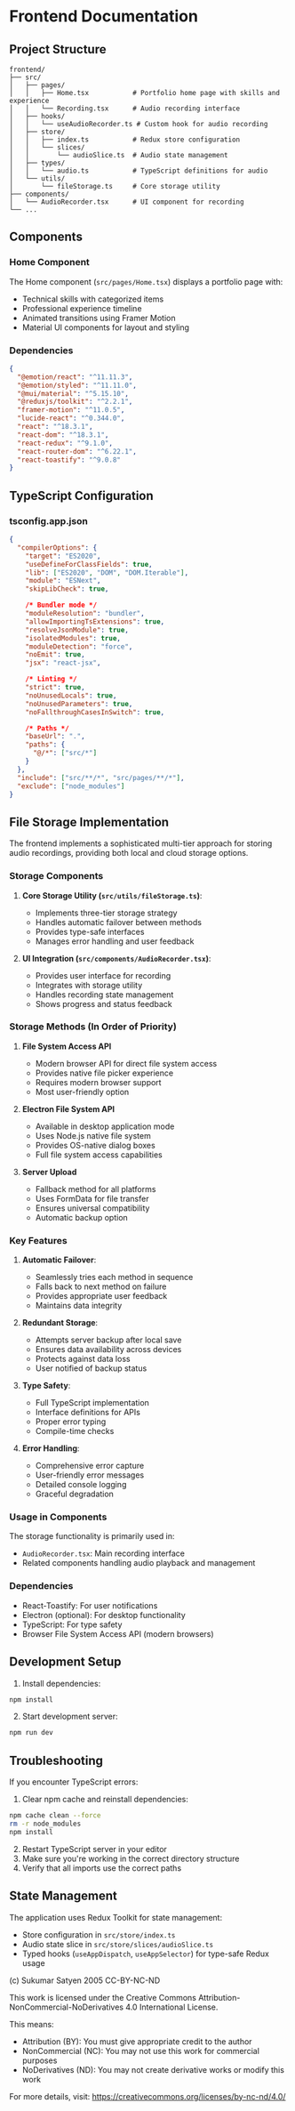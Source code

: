# Frontend Documentation

## Project Structure

```
frontend/
├── src/
│   ├── pages/
│   │   ├── Home.tsx           # Portfolio home page with skills and experience
│   │   └── Recording.tsx      # Audio recording interface
│   ├── hooks/
│   │   └── useAudioRecorder.ts # Custom hook for audio recording
│   ├── store/
│   │   ├── index.ts           # Redux store configuration
│   │   └── slices/
│   │       └── audioSlice.ts  # Audio state management
│   ├── types/
│   │   └── audio.ts           # TypeScript definitions for audio
│   └── utils/
│       └── fileStorage.ts     # Core storage utility
├── components/
│   └── AudioRecorder.tsx      # UI component for recording
└── ...
```

## Components

### Home Component
The Home component (`src/pages/Home.tsx`) displays a portfolio page with:
- Technical skills with categorized items
- Professional experience timeline
- Animated transitions using Framer Motion
- Material UI components for layout and styling

### Dependencies
```json
{
  "@emotion/react": "^11.11.3",
  "@emotion/styled": "^11.11.0",
  "@mui/material": "^5.15.10",
  "@reduxjs/toolkit": "^2.2.1",
  "framer-motion": "^11.0.5",
  "lucide-react": "^0.344.0",
  "react": "^18.3.1",
  "react-dom": "^18.3.1",
  "react-redux": "^9.1.0",
  "react-router-dom": "^6.22.1",
  "react-toastify": "^9.0.8"
}
```

## TypeScript Configuration

### tsconfig.app.json
```json
{
  "compilerOptions": {
    "target": "ES2020",
    "useDefineForClassFields": true,
    "lib": ["ES2020", "DOM", "DOM.Iterable"],
    "module": "ESNext",
    "skipLibCheck": true,

    /* Bundler mode */
    "moduleResolution": "bundler",
    "allowImportingTsExtensions": true,
    "resolveJsonModule": true,
    "isolatedModules": true,
    "moduleDetection": "force",
    "noEmit": true,
    "jsx": "react-jsx",

    /* Linting */
    "strict": true,
    "noUnusedLocals": true,
    "noUnusedParameters": true,
    "noFallthroughCasesInSwitch": true,

    /* Paths */
    "baseUrl": ".",
    "paths": {
      "@/*": ["src/*"]
    }
  },
  "include": ["src/**/*", "src/pages/**/*"],
  "exclude": ["node_modules"]
}
```

## File Storage Implementation

The frontend implements a sophisticated multi-tier approach for storing audio recordings, providing both local and cloud storage options.

### Storage Components

1. **Core Storage Utility (`src/utils/fileStorage.ts`)**:
   - Implements three-tier storage strategy
   - Handles automatic failover between methods
   - Provides type-safe interfaces
   - Manages error handling and user feedback

2. **UI Integration (`src/components/AudioRecorder.tsx`)**:
   - Provides user interface for recording
   - Integrates with storage utility
   - Handles recording state management
   - Shows progress and status feedback

### Storage Methods (In Order of Priority)

1. **File System Access API**
   - Modern browser API for direct file system access
   - Provides native file picker experience
   - Requires modern browser support
   - Most user-friendly option

2. **Electron File System API**
   - Available in desktop application mode
   - Uses Node.js native file system
   - Provides OS-native dialog boxes
   - Full file system access capabilities

3. **Server Upload**
   - Fallback method for all platforms
   - Uses FormData for file transfer
   - Ensures universal compatibility
   - Automatic backup option

### Key Features

1. **Automatic Failover**:
   - Seamlessly tries each method in sequence
   - Falls back to next method on failure
   - Provides appropriate user feedback
   - Maintains data integrity

2. **Redundant Storage**:
   - Attempts server backup after local save
   - Ensures data availability across devices
   - Protects against data loss
   - User notified of backup status

3. **Type Safety**:
   - Full TypeScript implementation
   - Interface definitions for APIs
   - Proper error typing
   - Compile-time checks

4. **Error Handling**:
   - Comprehensive error capture
   - User-friendly error messages
   - Detailed console logging
   - Graceful degradation

### Usage in Components

The storage functionality is primarily used in:
- `AudioRecorder.tsx`: Main recording interface
- Related components handling audio playback and management

### Dependencies

- React-Toastify: For user notifications
- Electron (optional): For desktop functionality
- TypeScript: For type safety
- Browser File System Access API (modern browsers)

## Development Setup

1. Install dependencies:
```bash
npm install
```

2. Start development server:
```bash
npm run dev
```

## Troubleshooting

If you encounter TypeScript errors:

1. Clear npm cache and reinstall dependencies:
```bash
npm cache clean --force
rm -r node_modules
npm install
```

2. Restart TypeScript server in your editor
3. Make sure you're working in the correct directory structure
4. Verify that all imports use the correct paths

## State Management

The application uses Redux Toolkit for state management:
- Store configuration in `src/store/index.ts`
- Audio state slice in `src/store/slices/audioSlice.ts`
- Typed hooks (`useAppDispatch`, `useAppSelector`) for type-safe Redux usage

(c) Sukumar Satyen 2005 CC-BY-NC-ND

This work is licensed under the Creative Commons Attribution-NonCommercial-NoDerivatives 4.0 International License.

This means:
- Attribution (BY): You must give appropriate credit to the author
- NonCommercial (NC): You may not use this work for commercial purposes
- NoDerivatives (ND): You may not create derivative works or modify this work

For more details, visit: https://creativecommons.org/licenses/by-nc-nd/4.0/
